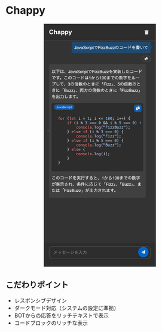 # Chappy

<div align="center">
  <img
    src="./docs/screenshot.png"
    width="300"
  >
</div>

## こだわりポイント

- レスポンシブデザイン
- ダークモード対応（システムの設定に準拠）
- BOTからの応答をリッチテキストで表示
- コードブロックのリッチな表示